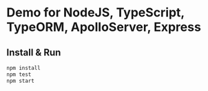 # Demo for NodeJS, TypeScript, TypeORM, ApolloServer, Express

## Install & Run

```bash
npm install
npm test
npm start
```